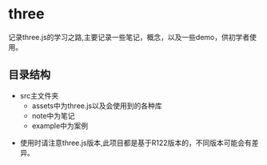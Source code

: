 # three
记录three.js的学习之路,主要记录一些笔记，概念，以及一些demo，供初学者使用。
## 目录结构
+ src主文件夹
    + assets中为three.js以及会使用到的各种库
    + note中为笔记
    + example中为案例
* 使用时请注意three.js版本,此项目都是基于R122版本的，不同版本可能会有差异。